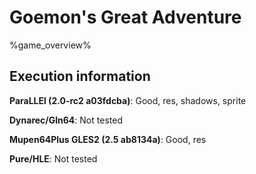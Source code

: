 # Goemon's Great Adventure 

%game_overview%

## Execution information

**ParaLLEl (2.0-rc2 a03fdcba)**: Good, res, shadows, sprite

**Dynarec/Gln64**: Not tested

**Mupen64Plus GLES2 (2.5 ab8134a)**: Good, res

**Pure/HLE**: Not tested